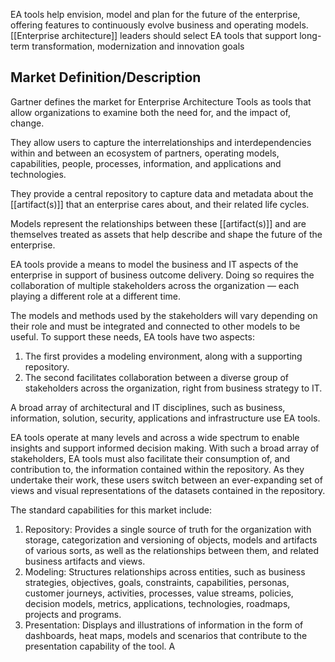 EA tools help envision, model and plan for the future of the enterprise, offering features to
continuously evolve business and operating models. [[Enterprise architecture]] leaders should
select EA tools that support long-term transformation, modernization and innovation goals

## Market Definition/Description
Gartner defines the market for Enterprise Architecture Tools as tools that allow organizations to
examine both the need for, and the impact of, change. 

They allow users to capture the interrelationships and interdependencies within and between an ecosystem of partners, operating models, capabilities, people, processes, information, and applications and technologies. 

They provide a central repository to capture data and metadata about the [[artifact(s)]] that an enterprise
cares about, and their related life cycles. 

Models represent the relationships between these [[artifact(s)]] and are themselves treated as assets that help describe and shape the future of the enterprise.

EA tools provide a means to model the business and IT aspects of the enterprise in support of
business outcome delivery. Doing so requires the collaboration of multiple stakeholders across the
organization — each playing a different role at a different time. 

The models and methods used by the stakeholders will vary depending on their role and must be integrated and connected to other models to be useful. To support these needs, EA tools have two aspects: 
1. The first provides a modeling environment, along with a supporting repository. 
2. The second facilitates collaboration between a diverse group of stakeholders across the organization, right from business strategy to IT.

A broad array of architectural and IT disciplines, such as business, information, solution, security, applications and infrastructure use EA tools. 

EA tools operate at many levels and across a wide spectrum to enable insights and support informed decision making. With such a broad array of stakeholders, EA tools must also facilitate their consumption of, and contribution to, the information contained within the repository. As they undertake their work, these users switch between an ever-expanding set of views and visual representations of the datasets contained in the repository.

The standard capabilities for this market include:
1. Repository: Provides a single source of truth for the organization with storage, categorization and versioning of objects, models and artifacts of various sorts, as well as the relationships between them, and related business artifacts and views.
2. Modeling: Structures relationships across entities, such as business strategies, objectives, goals, constraints, capabilities, personas, customer journeys, activities, processes, value
streams, policies, decision models, metrics, applications, technologies, roadmaps,
projects and programs.
3. Presentation: Displays and illustrations of information in the form of dashboards, heat
maps, models and scenarios that contribute to the presentation capability of the tool. A